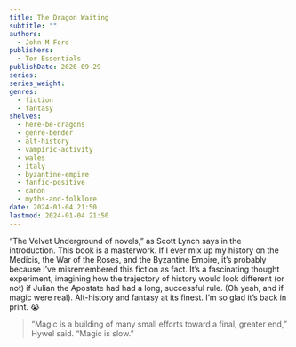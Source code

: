 ```yaml
---
title: The Dragon Waiting
subtitle: ""
authors:
  - John M Ford
publishers:
  - Tor Essentials
publishDate: 2020-09-29
series: 
series_weight: 
genres:
  - fiction
  - fantasy
shelves:
  - here-be-dragons
  - genre-bender
  - alt-history
  - vampiric-activity
  - wales
  - italy
  - byzantine-empire
  - fanfic-positive
  - canon
  - myths-and-folklore
date: 2024-01-04 21:50
lastmod: 2024-01-04 21:50
---
```

“The Velvet Underground of novels,” as Scott Lynch says in the introduction. This book is a masterwork. If I ever mix up my history on the Medicis, the War of the Roses, and the Byzantine Empire, it’s probably because I’ve misremembered this fiction as fact. It’s a fascinating thought experiment, imagining how the trajectory of history would look different (or not) if Julian the Apostate had had a long, successful rule. (Oh yeah, and if magic were real). Alt-history and fantasy at its finest. I’m so glad it’s back in print. 😭 

> “Magic is a building of many small efforts toward a final, greater end,” Hywel said. “Magic is slow.”